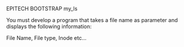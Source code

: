 EPITECH BOOTSTRAP my_ls

You must develop a program that takes a file name as parameter and displays the following information:

File Name, File type, Inode etc...

